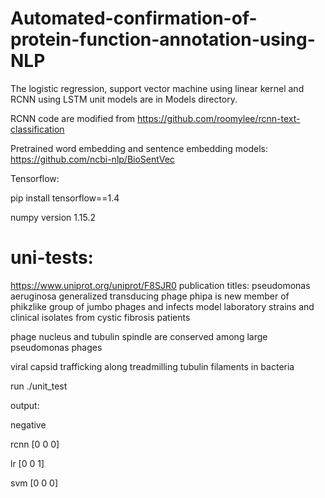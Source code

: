 # Automated-confirmation-of-protein-function-annotation-using-NLP

The logistic regression, support vector machine using linear kernel and RCNN using LSTM unit models are in Models directory. 

RCNN code are modified from https://github.com/roomylee/rcnn-text-classification


Pretrained word embedding and sentence embedding models: https://github.com/ncbi-nlp/BioSentVec

Tensorflow:

pip install tensorflow==1.4

numpy version 1.15.2

# uni-tests:
https://www.uniprot.org/uniprot/F8SJR0
publication titles:
pseudomonas aeruginosa generalized transducing phage phipa is new member of phikzlike group of jumbo phages and infects model laboratory strains and clinical isolates from cystic fibrosis patients

phage nucleus and tubulin spindle are conserved among large pseudomonas phages

viral capsid trafficking along treadmilling tubulin filaments in bacteria

run ./unit_test

output:

negative

rcnn [0 0 0]

lr [0 0 1]

svm [0 0 0]
